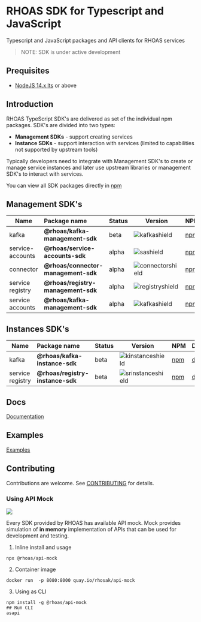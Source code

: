 # RHOAS SDK for Typescript and JavaScript

Typescript and JavaScript packages and API clients for RHOAS services

> NOTE: SDK is under active development

## Prequisites

- [NodeJS 14.x lts](https://nodejs.org/en/about/releases/) or above

## Introduction

RHOAS TypeScript SDK's are delivered as set of the individual npm packages.
SDK's are divided into two types:

- **Management SDKs** - support creating services
- **Instance SDKs** -  support interaction with services (limited to capabilities not supported by upstream tools)

Typically developers need to integrate with Management SDK's to create or manage service instances 
and later use upstream libraries or management SDK's to interact with services.

You can view all SDK packages directly in [npm](https://www.npmjs.com/search?q=keywords:rhoas)

## Management SDK's

| Name             | Package name                        | Status | Version            | NPM                 | Docs                |
| ---------------- | :---------------------------------- | :----- | ------------------ | ------------------- | ------------------- |
| kafka            | **@rhoas/kafka-management-sdk**     | beta   | ![kafkashield]     | [npm][kafkanpm]     | [doc][kafkagit]     |
| service-accounts            | **@rhoas/service-accounts-sdk**     | alpha   | ![sashield]     | [npm][sanpm]     | [doc][sagit]     
| connector        | **@rhoas/connector-management-sdk** | alpha  | ![connectorshield] | [npm][connectornpm] | [doc][connectorgit] |
| service registry | **@rhoas/registry-management-sdk**  | alpha  | ![registryshield]  | [npm][registrynpm]  | [doc][registrygit]  |
| service accounts | **@rhoas/kafka-management-sdk**     | alpha  | ![kafkashield]     | [npm][kafkanpm]     | [doc][kafkagit]     |

## Instances SDK's

| Name             | Package name                     | Status | Version             | NPM                 | Docs                |
| ---------------- | :------------------------------- | :----- | ------------------- | ------------------- | ------------------- |
| kafka            | **@rhoas/kafka-instance-sdk**    | beta   | ![kinstanceshield]  | [npm][kinstancenpm] | [doc][kinstancegit] |
| service registry | **@rhoas/registry-instance-sdk** | beta   | ![srinstanceshield] | [npm][srinstancenpm]| [doc][srinstancegit]|

## Docs

[Documentation](./docs) 

## Examples

[Examples](./examples) 


## Contributing

Contributions are welcome. See [CONTRIBUTING](CONTRIBUTING.md) for details.

### Using API Mock

![](https://img.shields.io/npm/v/@rhoas/api-mock)

Every SDK provided by RHOAS has available API mock.
Mock provides simulation of  **in memory** implementation of APIs that 
can be used for development and testing.


1. Inline install and usage
```
npx @rhoas/api-mock
```

2. Container image

```
docker run  -p 8080:8000 quay.io/rhosak/api-mock
```

3. Using as CLI

```
npm install -g @rhoas/api-mock
## Run CLI
asapi
```

[kafkagit]: https://github.com/redhat-developer/app-services-sdk-js/tree/main/packages/kafka-management-sdk 
[kafkanpm]: https://www.npmjs.com/package/@rhoas/kafka-management-sdk
[kafkashield]: https://img.shields.io/npm/v/@rhoas/kafka-management-sdk
[sagit]: https://github.com/redhat-developer/app-services-sdk-js/tree/main/packages/service-accounts-sdk 
[sanpm]: https://www.npmjs.com/package/@rhoas/service-accounts-sdk
[sashield]: https://img.shields.io/npm/v/@rhoas/service-accounts-sdk
[kinstancegit]: https://github.com/redhat-developer/app-services-sdk-js/tree/main/packages/kafka-instance-sdk 
[kinstancenpm]: https://www.npmjs.com/package/@rhoas/kafka-instance-sdk
[kinstanceshield]: https://img.shields.io/npm/v/@rhoas/kafka-instance-sdk
[srinstancegit]: https://github.com/redhat-developer/app-services-sdk-js/tree/main/packages/registry-instance-sdk 
[srinstancenpm]: https://www.npmjs.com/package/@rhoas/registry-instance-sdk
[srinstanceshield]: https://img.shields.io/npm/v/@rhoas/registry-instance-sdk
[registrygit]: https://github.com/redhat-developer/app-services-sdk-js/tree/main/packages/registry-management-sdk 
[registrynpm]: https://www.npmjs.com/package/@rhoas/registry-management-sdk
[registryshield]: https://img.shields.io/npm/v/@rhoas/registry-management-sdk
[connectorgit]: https://github.com/redhat-developer/app-services-sdk-js/tree/main/packages/connector-management-sdk 
[connectornpm]: https://www.npmjs.com/package/@rhoas/connector-management-sdk
[connectorshield]: https://img.shields.io/npm/v/@rhoas/connector-management-sdk
